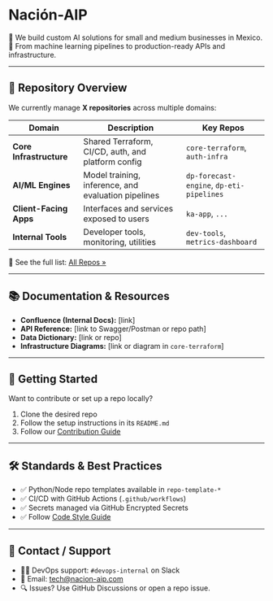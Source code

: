 # Nación-AIP

🚀 We build custom AI solutions for small and medium businesses in Mexico.  
🧠 From machine learning pipelines to production-ready APIs and infrastructure.

---

## 📁 Repository Overview

We currently manage **X repositories** across multiple domains:

| Domain | Description | Key Repos |
|--------|-------------|-----------|
| **Core Infrastructure** | Shared Terraform, CI/CD, auth, and platform config | `core-terraform`, `auth-infra` |
| **AI/ML Engines** | Model training, inference, and evaluation pipelines | `dp-forecast-engine`, `dp-eti-pipelines` |
| **Client-Facing Apps** | Interfaces and services exposed to users | `ka-app`, `...` |
| **Internal Tools** | Developer tools, monitoring, utilities | `dev-tools`, `metrics-dashboard` |

🧭 See the full list: [All Repos »](https://github.com/orgs/Nacion-AIP/repositories)

---

## 📚 Documentation & Resources

- **Confluence (Internal Docs):** [link]
- **API Reference:** [link to Swagger/Postman or repo path]
- **Data Dictionary:** [link or repo]
- **Infrastructure Diagrams:** [link or diagram in `core-terraform`]

---

## 🚀 Getting Started

Want to contribute or set up a repo locally?

1. Clone the desired repo
2. Follow the setup instructions in its `README.md`
3. Follow our [Contribution Guide](https://github.com/Nacion-AIP/.github/blob/main/CONTRIBUTING.md)

---

## 🛠 Standards & Best Practices

- ✅ Python/Node repo templates available in `repo-template-*`
- ✅ CI/CD with GitHub Actions (`.github/workflows`)
- ✅ Secrets managed via GitHub Encrypted Secrets
- ✅ Follow [Code Style Guide](https://link-to-your-style-guide)

---

## 👥 Contact / Support

- 🧑‍💻 DevOps support: `#devops-internal` on Slack
- 📩 Email: tech@nacion-aip.com
- 🔍 Issues? Use GitHub Discussions or open a repo issue.


